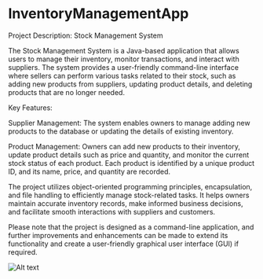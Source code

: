 # InventoryManagementApp

Project Description: Stock Management System

The Stock Management System is a Java-based application that allows users to manage their inventory, monitor transactions, and interact with suppliers. The system provides a user-friendly command-line interface where sellers can perform various tasks related to their stock, such as adding new products from suppliers, updating product details, and deleting products that are no longer needed.

Key Features:

Supplier Management: The system enables owners to manage adding new products to the database or updating the details of existing inventory.

Product Management: Owners can add new products to their inventory, update product details such as price and quantity, and monitor the current stock status of each product. Each product is identified by a unique product ID, and its name, price, and quantity are recorded.

The project utilizes object-oriented programming principles, encapsulation, and file handling to efficiently manage stock-related tasks. It helps owners maintain accurate inventory records, make informed business decisions, and facilitate smooth interactions with suppliers and customers.

Please note that the project is designed as a command-line application, and further improvements and enhancements can be made to extend its functionality and create a user-friendly graphical user interface (GUI) if required.


![Alt text](https://github.com/user-attachments/assets/084fd3ca-8b0d-4075-b677-4b17ffa449cb)

